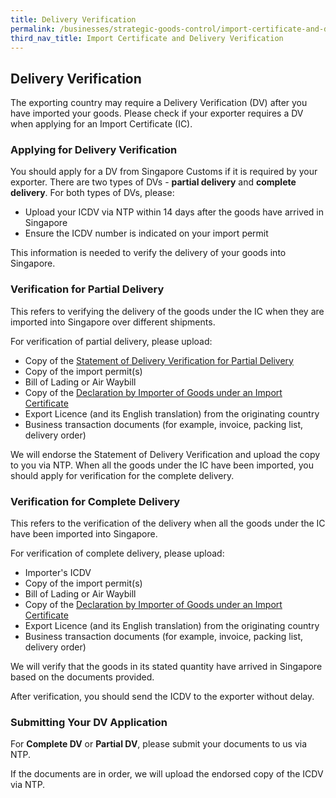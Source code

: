 ```yaml
---
title: Delivery Verification
permalink: /businesses/strategic-goods-control/import-certificate-and-delivery-verification/delivery-verification
third_nav_title: Import Certificate and Delivery Verification
---
```


## Delivery Verification

The exporting country may require a Delivery Verification (DV) after you have imported your goods. Please check if your exporter requires a DV when applying for an Import Certificate (IC).

### Applying for Delivery Verification

You should apply for a DV from Singapore Customs if it is required by your exporter. There are two types of DVs - **partial delivery**  and  **complete delivery**. For both types of DVs, please:

-   Upload your ICDV via NTP within 14 days after the goods have arrived in Singapore
-   Ensure the ICDV number is indicated on your import permit

This information is needed to verify the delivery of your goods into Singapore.

### Verification for Partial Delivery

This refers to verifying the delivery of the goods under the IC when they are imported into Singapore over different shipments.

For verification of partial delivery, please upload:

-   Copy of the  [Statement of Delivery Verification for Partial Delivery](/documents/businesses/statement-of-dv-for-partial-delivery-03092018.docx)
-   Copy of the import permit(s)
-   Bill of Lading or Air Waybill
-   Copy of the [Declaration by Importer of Goods under an Import Certificate](/documents/businesses/importer-declaration-for-dv-03092018-(1).docx)
-   Export Licence (and its English translation) from the originating country
-   Business transaction documents (for example, invoice, packing list, delivery order)

We will endorse the Statement of Delivery Verification and upload the copy to you via NTP. When all the goods under the IC have been imported, you should apply for verification for the complete delivery.

### Verification for Complete Delivery

This refers to the verification of the delivery when all the goods under the IC have been imported into Singapore.

For verification of complete delivery, please upload:

-   Importer's ICDV
-   Copy of the import permit(s)
-   Bill of Lading or Air Waybill
-   Copy of the  [Declaration by Importer of Goods under an Import Certificate](/documents/businesses/importer-declaration-for-dv-03092018-(1).docx)
-   Export Licence (and its English translation) from the originating country
-   Business transaction documents (for example, invoice, packing list, delivery order)

We will verify that the goods in its stated quantity have arrived in Singapore based on the documents provided.

After verification, you should send the ICDV to the exporter without delay.

### Submitting Your DV Application

For **Complete DV** or  **Partial DV**, please submit your documents to us via NTP.

If the documents are in order, we will upload the endorsed copy of the ICDV via NTP.
